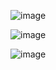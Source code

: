 ![image](https://github.com/user-attachments/assets/2dcacdfc-809b-41e4-8703-17a08afc093e)

![image](https://github.com/user-attachments/assets/80a44450-2606-45d6-85a3-b465aff203d9)

![image](https://github.com/user-attachments/assets/34d4d09d-0d71-4643-afaf-2cfe4bb09d09)
